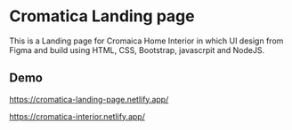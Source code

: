 # Cromatica Landing page

This is a Landing page for Cromaica Home Interior in which UI design from Figma and build using HTML, CSS, Bootstrap, javascrpit and NodeJS. 


## Demo



https://cromatica-landing-page.netlify.app/

https://cromatica-interior.netlify.app/
